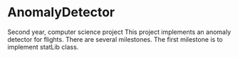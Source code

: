 # AnomalyDetector
 Second year, computer science project
This project implements an anomaly detector for flights.
There are several milestones.
The first milestone is to implement statLib class.
